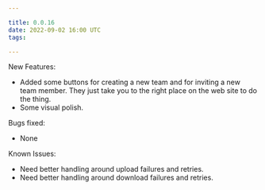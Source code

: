 ```yaml
---

title: 0.0.16
date: 2022-09-02 16:00 UTC
tags: 

---
```


New Features:

* Added some buttons for creating a new team and for inviting a new team member.
  They just take you to the right place on the web site to do the thing.
* Some visual polish.

Bugs fixed:

* None

Known Issues:

* Need better handling around upload failures and retries.
* Need better handling around download failures and retries.


